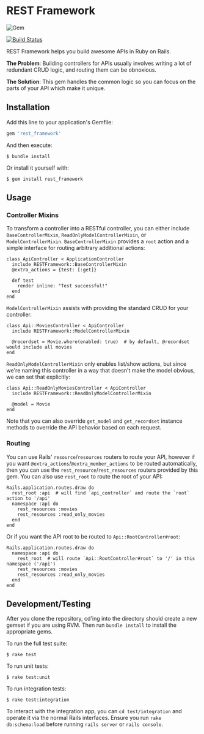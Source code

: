 # REST Framework

![Gem](https://img.shields.io/gem/v/rest_framework)

[![Build Status](https://travis-ci.org/gregschmit/rails-rest-framework.svg?branch=master)](https://travis-ci.org/gregschmit/rails-rest-framework)

REST Framework helps you build awesome APIs in Ruby on Rails.

**The Problem**: Building controllers for APIs usually involves writing a lot of redundant CRUD
logic, and routing them can be obnoxious.

**The Solution**: This gem handles the common logic so you can focus on the parts of your API which
make it unique.

## Installation

Add this line to your application's Gemfile:

```ruby
gem 'rest_framework'
```

And then execute:

    $ bundle install

Or install it yourself with:

    $ gem install rest_framework

## Usage

### Controller Mixins

To transform a controller into a RESTful controller, you can either include `BaseControllerMixin`,
`ReadOnlyModelControllerMixin`, or `ModelControllerMixin`. `BaseControllerMixin` provides a `root`
action and a simple interface for routing arbitrary additional actions:

```
class ApiController < ApplicationController
  include RESTFramework::BaseControllerMixin
  @extra_actions = {test: [:get]}

  def test
    render inline: "Test successful!"
  end
end
```

`ModelControllerMixin` assists with providing the standard CRUD for your controller.

```
class Api::MoviesController < ApiController
  include RESTFramework::ModelControllerMixin

  @recordset = Movie.where(enabled: true)  # by default, @recordset would include all movies
end
```

`ReadOnlyModelControllerMixin` only enables list/show actions, but since we're naming this
controller in a way that doesn't make the model obvious, we can set that explicitly:

```
class Api::ReadOnlyMoviesController < ApiController
  include RESTFramework::ReadOnlyModelControllerMixin

  @model = Movie
end
```

Note that you can also override `get_model` and `get_recordset` instance methods to override the API
behavior based on each request.

### Routing

You can use Rails' `resource`/`resources` routers to route your API, however if you want
`@extra_actions`/`@extra_member_actions` to be routed automatically, then you can use the
`rest_resource`/`rest_resources` routers provided by this gem. You can also use `rest_root` to route
the root of your API:

```
Rails.application.routes.draw do
  rest_root :api  # will find `api_controller` and route the `root` action to '/api'
  namespace :api do
    rest_resources :movies
    rest_resources :read_only_movies
  end
end
```

Or if you want the API root to be routed to `Api::RootController#root`:

```
Rails.application.routes.draw do
  namespace :api do
    rest_root  # will route `Api::RootController#root` to '/' in this namespace ('/api')
    rest_resources :movies
    rest_resources :read_only_movies
  end
end
```

## Development/Testing

After you clone the repository, cd'ing into the directory should create a new gemset if you are
using RVM. Then run `bundle install` to install the appropriate gems.

To run the full test suite:

    $ rake test

To run unit tests:

    $ rake test:unit

To run integration tests:

    $ rake test:integration

To interact with the integration app, you can `cd test/integration` and operate it via the normal
Rails interfaces. Ensure you run `rake db:schema:load` before running `rails server` or
`rails console`.
